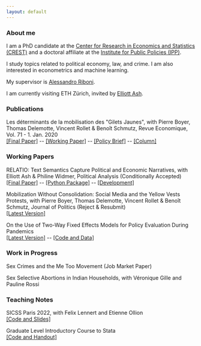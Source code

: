 ```yaml
---
layout: default
---
```


### About me

I am a PhD candidate at the [Center for Research in Economics and Statistics (CREST)](http://crest.science/) and a doctoral affiliate at the [Institute for Public Policies (IPP)](https://www.ipp.eu/). 

I study topics related to political economy, law, and crime. I am also interested in econometrics and machine learning.

My supervisor is [Alessandro Riboni](https://sites.google.com/site/alessandroriboni/). 

I am currently visiting ETH Zürich, invited by [Elliott Ash](https://elliottash.com/).

### Publications

Les déterminants de la mobilisation des "Gilets Jaunes", with Pierre Boyer, Thomas Delemotte, Vincent Rollet & Benoît Schmutz, Revue Economique, Vol. 71 - 1. Jan. 2020  \
[[Final Paper]](https://www.cairn.info/revue-economique-2020-1-page-109.htm) -- [[Working Paper]](http://crest.science/RePEc/wpstorage/2019-06.pdf) -- [[Policy Brief]](https://www.lemonde.fr/idees/article/2019/11/15/entre-facebook-et-le-rond-point-la-double-originalite-du-mouvement-des-gilets-jaunes_6019218_3232.html#xtor=AL-32280270) -- [[Column]](https://www.lemonde.fr/idees/article/2019/11/15/entre-facebook-et-le-rond-point-la-double-originalite-du-mouvement-des-gilets-jaunes_6019218_3232.html#xtor=AL-32280270)

### Working Papers

RELATIO: Text Semantics Capture Political and Economic Narratives, with Elliott Ash & Philine Widmer, Political Analysis (Conditionally Accepted) \
[[Final Paper]](https://arxiv.org/abs/2108.01720) -- [[Python Package]](https://pypi.org/project/relatio/) -- [[Development]](https://github.com/relatio-nlp/relatio)

Mobilization Without Consolidation: Social Media and the Yellow Vests Protests, with Pierre Boyer, Thomas Delemotte, Vincent Rollet & Benoît Schmutz, Journal of Politics (Reject & Resubmit) \
[[Latest Version]](https://drive.google.com/file/d/1MJrWumsZn_Xrmg4PozvZuZZ-waT0D52D/view?usp=sharing)

On the Use of Two-Way Fixed Effects Models for Policy Evaluation During Pandemics \
[[Latest Version]](https://drive.google.com/file/d/1mLOq3YQuxKHgllPfpYfh6_UB_W5y9bEd/view?usp=sharing) -- [[Code and Data]](https://gitlab.com/germain.gauthier/covid-two-way-fixed-effects.git) 

### Work in Progress

Sex Crimes and the Me Too Movement (Job Market Paper)

Sex Selective Abortions in Indian Households, with Véronique Gille and Pauline Rossi

### Teaching Notes

SICSS Paris 2022, with Felix Lennert and Etienne Ollion \
[[Code and Slides]](https://github.com/fellennert/sicss-paris-2022)

Graduate Level Introductory Course to Stata \
[[Code and Handout]](https://gitlab.com/germain.gauthier/code-for-econometrics-101/-/blob/master/poly.md)
